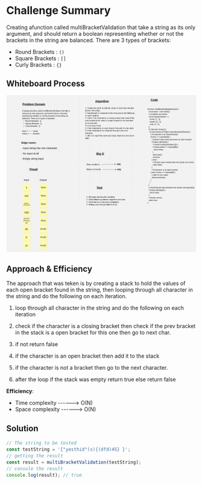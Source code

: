 # Challenge Summary

Creating afunction called multiBracketValidation that take a string as its only argument, and should return a boolean representing whether or not the brackets in the string are balanced. There are 3 types of brackets:

- Round Brackets : `()`
- Square Brackets : `[]`
- Curly Brackets : `{}`

## Whiteboard Process

![whiteboard](multi-bracket-validation.jpeg)

## Approach & Efficiency

The approach that was teken is by creating a stack to hold the values of each open bracket found in the string, then looping through all character in the string and do the following on each iteration.

1. loop through all character in the string and do the following on each iteration

2. check if the character is a closing bracket then check if the prev bracket in the  stack is a open bracket for this one then go to next char.

3. if not return false

4. if the character is an open bracket then add it to the stack

5. if the character is not a bracket then go to the next character.

6. after the loop if the stack was empty return true else return false

**Efficiency**:

- Time complexity ------> O(N)
- Space complexity ------> O(N)

## Solution

```javascript
// The string to be tested 
const testString = '{"yesthid"(s){(dfd)45} }';
// getting the result
const result = multiBracketValidation(testString);
// console the result
console.log(result); // true
```
